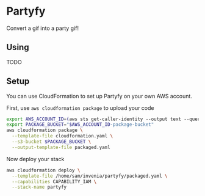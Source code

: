 # Partyfy

Convert a gif into a party gif!

## Using

TODO

## Setup

You can use CloudFormation to set up Partyfy on your own AWS account.

First, use `aws cloudformation package` to upload your code
```sh
export AWS_ACCOUNT_ID=(aws sts get-caller-identity --output text --query 'Account')
export PACKAGE_BUCKET="$AWS_ACCOUNT_ID-package-bucket"
aws cloudformation package \
  --template-file cloudformation.yaml \
  --s3-bucket $PACKAGE_BUCKET \
  --output-template-file packaged.yaml
```

Now deploy your stack
```sh
aws cloudformation deploy \
  --template-file /home/sam/invenia/partyfy/packaged.yaml \
  --capabilities CAPABILITY_IAM \
  --stack-name partyfy
```
